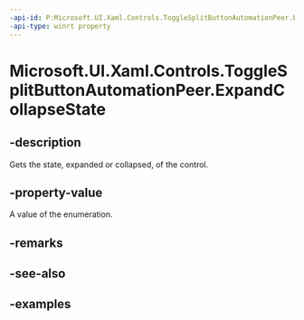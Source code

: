 ```yaml
---
-api-id: P:Microsoft.UI.Xaml.Controls.ToggleSplitButtonAutomationPeer.ExpandCollapseState
-api-type: winrt property
---
```

<!-- Property syntax.
public ExpandCollapseState ExpandCollapseState { get; }
-->

# Microsoft.UI.Xaml.Controls.ToggleSplitButtonAutomationPeer.ExpandCollapseState


## -description

Gets the state, expanded or collapsed, of the control.


## -property-value

A value of the enumeration.


## -remarks


## -see-also


## -examples


